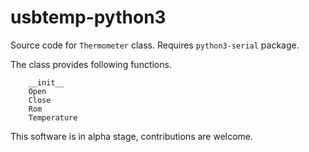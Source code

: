 # usbtemp-python3
Source code for `Thermometer` class. Requires `python3-serial` package.

The class provides following functions.
```
	__init__
	Open
	Close
	Rom
	Temperature
```

This software is in alpha stage, contributions are welcome.
